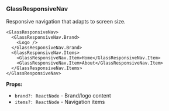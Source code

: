 ### GlassResponsiveNav

Responsive navigation that adapts to screen size.

```tsx
<GlassResponsiveNav>
  <GlassResponsiveNav.Brand>
    <Logo />
  </GlassResponsiveNav.Brand>
  <GlassResponsiveNav.Items>
    <GlassResponsiveNav.Item>Home</GlassResponsiveNav.Item>
    <GlassResponsiveNav.Item>About</GlassResponsiveNav.Item>
  </GlassResponsiveNav.Items>
</GlassResponsiveNav>
```

**Props:**
- `brand?: ReactNode` - Brand/logo content
- `items?: ReactNode` - Navigation items
